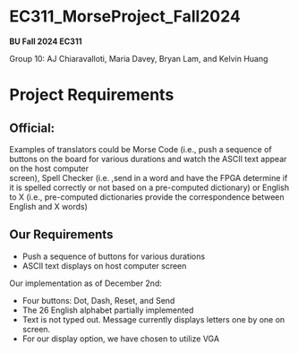 # EC311_MorseProject_Fall2024


**BU Fall 2024 EC311**

Group 10: AJ Chiaravalloti, Maria Davey, Bryan Lam, and Kelvin Huang


# Project Requirements

## Official:

Examples	of	translators	could	be	Morse	Code	(i.e., push	a sequence	of	buttons	
on	the	board for	various	durations and	watch	the	ASCII	text	appear	on	the	host	computer	
screen),	Spell	Checker	(i.e.	,send	in	a	word	and	have	the	FPGA	determine	if	it	is	spelled	
correctly	or	not	based	on	a	pre-computed	dictionary)	or	English	to	X	(i.e., pre-computed	
dictionaries	provide	the	correspondence	between	English	and	X	words)

## Our Requirements
- Push a sequence of buttons for various durations
- ASCII text displays on host computer screen

Our implementation as of December 2nd:
- Four buttons: Dot, Dash, Reset, and Send
- The 26 English alphabet partially implemented
- Text is not typed out. Message currently displays letters one by one on screen.
- For our display option, we have chosen to utilize VGA
